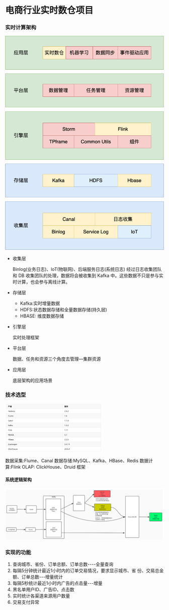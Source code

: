 # 电商行业实时数仓项目
### 实时计算架构

<img src="README.assets/image-20211107140448538.png" alt="image-20211107140448538" style="zoom:67%;" />

- 收集层

  Binlog(业务日志)、loT(物联网)、后端服务日志(系统日志) 经过日志收集团队和 DB 收集团队的处理，数据将会被收集到 Kafka 中。这些数据不只是参与实时计算，也会参与离线计算。

- 存储层

  - Kafka:实时增量数据
  - HDFS:状态数据存储和全量数据存储(持久层)
  - HBASE: 维度数据存储

- 引擎层

  实时处理框架

- 平台层

  数据、任务和资源三个角度去管理—集群资源

- 应用层

  底层架构的应用场景

### 技术选型

<img src="README.assets/F9D6CCAB-6E0D-4F46-B5EC-656273C415E3.png" alt="F9D6CCAB-6E0D-4F46-B5EC-656273C415E3" style="zoom:30%;" />

数据采集:Flume、Canal
数据存储:MySQL、Kafka、HBase、Redis
数据计算:Flink
OLAP: ClickHouse、Druid 框架

#### 系统逻辑架构

![1BCBC446-5E8B-4A86-A031-B47FD8267898](README.assets/1BCBC446-5E8B-4A86-A031-B47FD8267898.png)

### 实现的功能

1. 查询城市、省份、订单总额、订单总数----全量查询
2. 每隔5分钟统计最近1小时内的订单交易情况，要求显示城市、省 份、交易总金额、订单总数---增量统计
3. 每隔5秒统计最近1小时内广告的点击量---增量
4. 黑名单用户ID、广告ID、点击数
5. 实时统计各渠道来源用户数量
6. 交易支付异常


